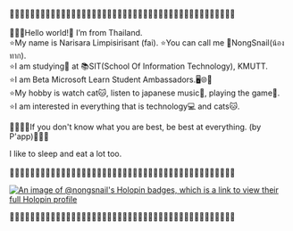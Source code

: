 🌸🌸✨🌸🌸✨🌸🌸✨🌸🌸✨🌸🌸✨🌸🌸✨🌸🌸✨🌸🌸✨🌸🌸✨🌸🌸✨🌸🌸✨🌸🌸✨🌸🌸✨🌸🌸✨🌸🌸
<br>
<br>
🎉🎉🎉Hello world!👋 I’m from Thailand.<br>
⭐️My name is Narisara Limpisirisant (fai). ⭐️You can call me 🐌NongSnail(น้องทาก).<br>
⭐️I am studying📖 at 📚SIT(School Of Information Technology), KMUTT.<br>
⭐️I am Beta Microsoft Learn Student Ambassadors.🖥🌐💎<br>
⭐️My hobby is watch cat🐱, listen to japanese music🎼, playing the game🎲.<br>
⭐️I am interested in everything that is technology💻 and cats🐱.<br>

🔹🔹🔹📌If you don't know what you are best, be best at everything. (by P'app)🔹🔹🔹<br>

I like to sleep and eat a lot too.<br><br>
🌸🌸✨🌸🌸✨🌸🌸✨🌸🌸✨🌸🌸✨🌸🌸✨🌸🌸✨🌸🌸✨🌸🌸✨🌸🌸✨🌸🌸✨🌸🌸✨🌸🌸✨🌸🌸✨🌸🌸

[![An image of @nongsnail's Holopin badges, which is a link to view their full Holopin profile](https://holopin.me/nongsnail)](https://holopin.io/@nongsnail)

🌸🌸✨🌸🌸✨🌸🌸✨🌸🌸✨🌸🌸✨🌸🌸✨🌸🌸✨🌸🌸✨🌸🌸✨🌸🌸✨🌸🌸✨🌸🌸✨🌸🌸✨🌸🌸✨🌸🌸

